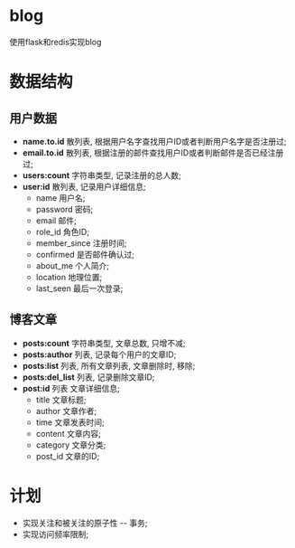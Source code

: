 # blog
使用flask和redis实现blog

# 数据结构
## 用户数据

* **name.to.id** 散列表, 根据用户名字查找用户ID或者判断用户名字是否注册过; 
* **email.to.id** 散列表, 根据注册的邮件查找用户ID或者判断邮件是否已经注册过;
* **users:count** 字符串类型, 记录注册的总人数;
* **user:id** 散列表, 记录用户详细信息;
    * name 用户名;
    * password 密码;
    * email 邮件;
    * role_id 角色ID;
    * member_since 注册时间;
    * confirmed 是否邮件确认过;
    * about_me 个人简介;
    * location 地理位置;
    * last_seen 最后一次登录; 

## 博客文章

* **posts:count** 字符串类型, 文章总数, 只增不减;
* **posts:author** 列表, 记录每个用户的文章ID;
* **posts:list** 列表, 所有文章列表, 文章删除时, 移除;
* **posts:del_list** 列表, 记录删除文章ID;
* **post:id** 列表 文章详细信息;
    * title 文章标题;
    * author 文章作者;
    * time 文章发表时间;
    * content 文章内容;
    * category 文章分类;
    * post_id 文章的ID;

# 计划
* 实现关注和被关注的原子性 -- 事务;
* 实现访问频率限制;
